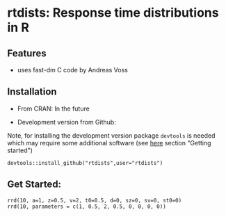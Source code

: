 rtdists: Response time distributions in R
====

## Features

* uses fast-dm C code by Andreas Voss

## Installation

* From CRAN: In the future

* Development version from Github:

Note, for installing the development version package `devtools` is needed which may require some additional software (see [here](r-pkgs.had.co.nz/intro.html) section "Getting started")
```
devtools::install_github("rtdists",user="rtdists")
```

## Get Started:
```
rrd(10, a=1, z=0.5, v=2, t0=0.5, d=0, sz=0, sv=0, st0=0)
rrd(10, parameters = c(1, 0.5, 2, 0.5, 0, 0, 0, 0))
```

